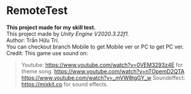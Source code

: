 # RemoteTest
**This project made for my skill test.**  
This project made by _Unity Engine V2020.3.22f1._   
Author: Trần Hữu Trí.  
You can checkout branch Mobile to get Mobile ver or PC to get PC ver.  
Credit: This game use sound on:  
> Youtube: https://www.youtube.com/watch?v=0VEM3293z4E for theme song. 
> https://www.youtube.com/watch?v=nTOpemD2QTA
> https://www.youtube.com/watch?v=_mVW8tgGY_w 
> Soundeffect: https://mixkit.co for sound effects.  
